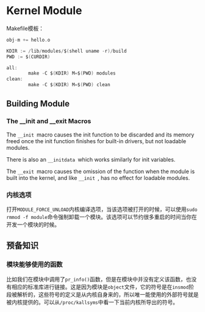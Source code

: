 # Kernel Module

Makefile模板：

```C
obj-m += hello.o

KDIR := /lib/modules/$(shell uname -r)/build
PWD := $(CURDIR)

all:
        make -C $(KDIR) M=$(PWD) modules
clean:
        make -C $(KDIR) M=$(PWD) clean

```

## Building Module

### The \_\_init and \_\_exit Macros

The `__init `macro causes the init function to be discarded and its memory freed once the init function finishes for built-in drivers, but not loadable modules.

There is also an `__initdata `which works similarly for init variables.

The `__exit `macro causes the omission of the function when the module is built into the kernel, and like `__init `, has no effect for loadable modules.

### 内核选项

打开`MODULE_FORCE_UNLOAD`内核编译选项，当该选项被打开的时候，可以使用`sudo rmmod -f module`命令强制卸载一个模块。该选项可以节约很多重启的时间当你在开发一个模块的时候。

## 预备知识

### 模块能够使用的函数

比如我们在模块中调用了`pr_info()`函数，但是在模块中并没有定义该函数，也没有相应的标准库进行链接。这是因为模块是`object`文件，它的符号是在`insmod`阶段被解析的，这些符号的定义是从内核自身来的，所以唯一能使用的外部符号就是被内核提供的。可以从`/proc/kallsyms`中看一下当前内核所导出的符号。
